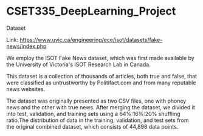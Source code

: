 # CSET335_DeepLearning_Project

Dataset

Link: https://www.uvic.ca/engineering/ece/isot/datasets/fake-news/index.php

We employ the ISOT Fake News dataset, which was first made available by the University of Victoria's ISOT Research Lab in Canada. 

This dataset is a collection of thousands of articles, both true and false, that were classified as untrustworthy by Politifact.com and from many reputable news websites. 

The dataset was originally presented as two CSV files, one with phoney news and the other with true news. After merging the dataset, we divided it into test, validation, and training sets using a 64%:16%:20% shuffling ratio.The distribution of data in the training, validation, and test sets from the original combined dataset, which consists of 44,898 data points.
